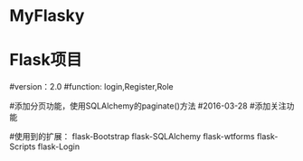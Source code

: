 # MyFlasky
# Flask项目
#version：2.0
#function: login,Register,Role

#添加分页功能，使用SQLAlchemy的paginate()方法
#2016-03-28
#添加关注功能

#使用到的扩展：
flask-Bootstrap
flask-SQLAlchemy
flask-wtforms
flask-Scripts
flask-Login
